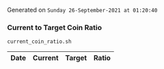 Generated on `Sunday 26-September-2021 at 01:20:40`

### Current to Target Coin Ratio
`current_coin_ratio.sh`

Date|Current|Target|Ratio
---|---|---|---
